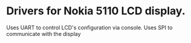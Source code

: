 # Drivers for Nokia 5110 LCD display. 
Uses UART to control LCD's configuration via console.
Uses SPI to communicate with the display
